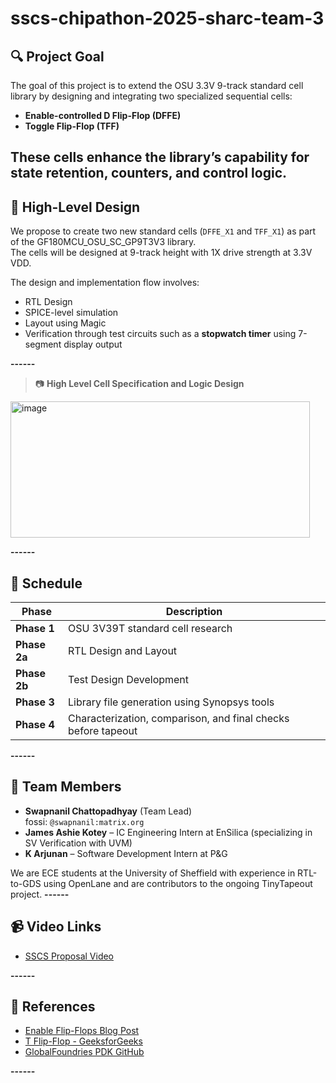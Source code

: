 # sscs-chipathon-2025-sharc-team-3

## 🔍 Project Goal

The goal of this project is to extend the OSU 3.3V 9-track standard cell library by designing and integrating two specialized sequential cells:  
- **Enable-controlled D Flip-Flop (DFFE)**  
- **Toggle Flip-Flop (TFF)**
  
These cells enhance the library’s capability for state retention, counters, and control logic.
------
## 🧠 High-Level Design

We propose to create two new standard cells (`DFFE_X1` and `TFF_X1`) as part of the GF180MCU_OSU_SC_GP9T3V3 library.  
The cells will be designed at 9-track height with 1X drive strength at 3.3V VDD.

The design and implementation flow involves:
- RTL Design
- SPICE-level simulation
- Layout using Magic
- Verification through test circuits such as a **stopwatch timer** using 7-segment display output

**------**

> 📷 **High Level Cell Specification and Logic Design**

<img width="479" height="218" alt="image" src="https://github.com/user-attachments/assets/df9a62f6-ec83-4dce-b0e7-566706d0738d" />

**------**

## 📅 Schedule

| Phase | Description |
|-------|-------------|
| **Phase 1** | OSU 3V39T standard cell research |
| **Phase 2a** | RTL Design and Layout |
| **Phase 2b** | Test Design Development |
| **Phase 3** | Library file generation using Synopsys tools |
| **Phase 4** | Characterization, comparison, and final checks before tapeout |

**------**

## 👥 Team Members

- **Swapnanil Chattopadhyay** (Team Lead)  
  fossi: `@swapnanil:matrix.org`  
- **James Ashie Kotey** – IC Engineering Intern at EnSilica (specializing in SV Verification with UVM)  
- **K Arjunan** – Software Development Intern at P&G  

We are ECE students at the University of Sheffield with experience in RTL-to-GDS using OpenLane and are contributors to the ongoing TinyTapeout project.
**------**

## 📹 Video Links

- [SSCS Proposal Video](https://drive.google.com/file/d/1Xd0uH8zoMggjvoABHvagSLX6_qmq6p1x/view?usp=sharing)  

**------**

## 🔗 References

- [Enable Flip-Flops Blog Post](https://asicdigitaldesign.wordpress.com/2008/10/27/fun-with-enable-flip-flops/)  
- [T Flip-Flop - GeeksforGeeks](https://www.geeksforgeeks.org/digital-logic/t-flip-flop/)  
- [GlobalFoundries PDK GitHub](https://github.com/stineje/globalfoundries-pdk-libs-gf180mcu_osu_sc)

**------**
